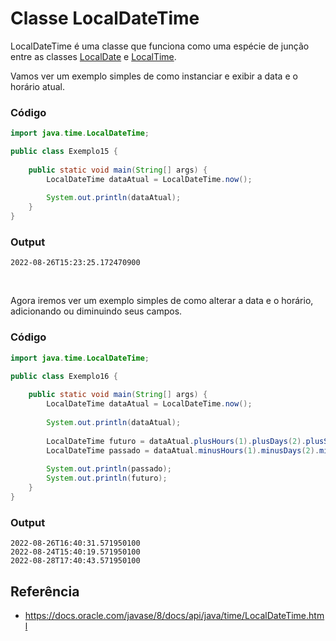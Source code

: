 # Classe LocalDateTime

LocalDateTime é uma classe que funciona como uma espécie de junção entre as classes [LocalDate](https://github.com/kauassilva/Manipulando-Datas-com-Java/tree/main/Manipulando-Datas-com-Java/src/javaLocalDate) e [LocalTime](https://github.com/kauassilva/Manipulando-Datas-com-Java/tree/main/Manipulando-Datas-com-Java/src/javaLocalTime).

Vamos ver um exemplo simples de como instanciar e exibir a data e o horário atual.

### Código

```java
import java.time.LocalDateTime;

public class Exemplo15 {
    
    public static void main(String[] args) {
        LocalDateTime dataAtual = LocalDateTime.now();
        
        System.out.println(dataAtual);
    }
}
```

### Output

```
2022-08-26T15:23:25.172470900
```


<br/>

Agora iremos ver um exemplo simples de como alterar a data e o horário, adicionando ou diminuindo seus campos.

### Código

```java
import java.time.LocalDateTime;

public class Exemplo16 {
    
    public static void main(String[] args) {
        LocalDateTime dataAtual = LocalDateTime.now();
        
        System.out.println(dataAtual); 
        
        LocalDateTime futuro = dataAtual.plusHours(1).plusDays(2).plusSeconds(12);
        LocalDateTime passado = dataAtual.minusHours(1).minusDays(2).minusSeconds(12);
                
        System.out.println(passado); 
        System.out.println(futuro); 
    }
}
```

### Output

```
2022-08-26T16:40:31.571950100
2022-08-24T15:40:19.571950100
2022-08-28T17:40:43.571950100
```

## Referência

* https://docs.oracle.com/javase/8/docs/api/java/time/LocalDateTime.html
